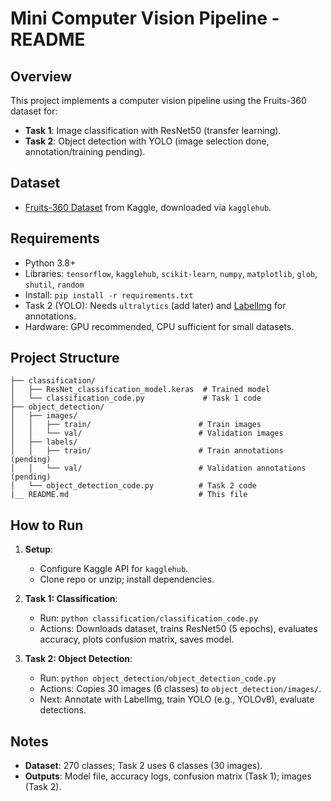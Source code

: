 # Mini Computer Vision Pipeline - README

## Overview
This project implements a computer vision pipeline using the Fruits-360 dataset for:
- **Task 1**: Image classification with ResNet50 (transfer learning).
- **Task 2**: Object detection with YOLO (image selection done, annotation/training pending).

## Dataset
- [Fruits-360 Dataset](https://www.kaggle.com/datasets/moltean/fruits) from Kaggle, downloaded via `kagglehub`.

## Requirements
- Python 3.8+
- Libraries: `tensorflow`, `kagglehub`, `scikit-learn`, `numpy`, `matplotlib`, `glob`, `shutil`, `random`
- Install: `pip install -r requirements.txt`
- Task 2 (YOLO): Needs `ultralytics` (add later) and [LabelImg](https://github.com/HumanSignal/labelImg) for annotations.
- Hardware: GPU recommended, CPU sufficient for small datasets.

## Project Structure
```
├── classification/
│   ├── ResNet_classification_model.keras  # Trained model
│   └── classification_code.py             # Task 1 code
├── object_detection/
│   ├── images/
│   │   ├── train/                        # Train images
│   │   └── val/                          # Validation images
│   ├── labels/
│   │   ├── train/                        # Train annotations (pending)
│   │   └── val/                          # Validation annotations (pending)
│   └── object_detection_code.py          # Task 2 code
|__ README.md                             # This file
```

## How to Run
1. **Setup**:
   - Configure Kaggle API for `kagglehub`.
   - Clone repo or unzip; install dependencies.

2. **Task 1: Classification**:
   - Run: `python classification/classification_code.py`
   - Actions: Downloads dataset, trains ResNet50 (5 epochs), evaluates accuracy, plots confusion matrix, saves model.

3. **Task 2: Object Detection**:
   - Run: `python object_detection/object_detection_code.py`
   - Actions: Copies 30 images (6 classes) to `object_detection/images/`.
   - Next: Annotate with LabelImg, train YOLO (e.g., YOLOv8), evaluate detections.

## Notes
- **Dataset**: 270 classes; Task 2 uses 6 classes (30 images).
- **Outputs**: Model file, accuracy logs, confusion matrix (Task 1); images (Task 2).
